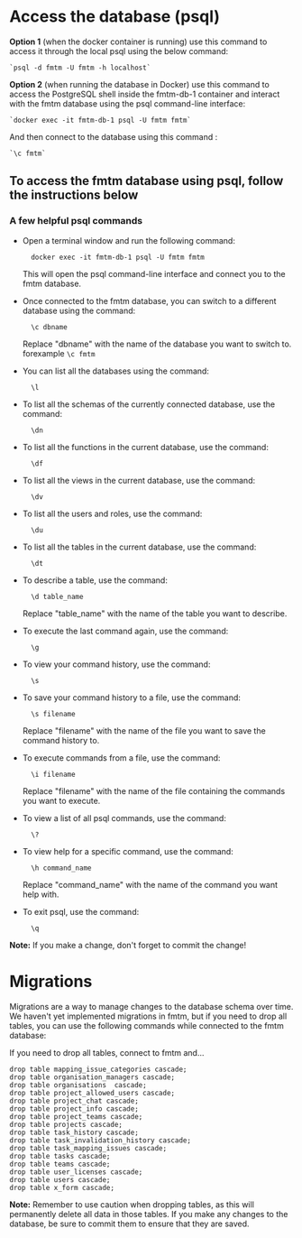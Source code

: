 # Access the database (psql)

**Option 1** (when the docker container is running) use this command to access it through the local psql using the below command:

    `psql -d fmtm -U fmtm -h localhost`

**Option 2** (when running the database in Docker) use this command to access the
PostgreSQL shell inside the fmtm-db-1 container and interact with the fmtm database 
using the psql command-line interface:

    `docker exec -it fmtm-db-1 psql -U fmtm fmtm`

And then connect to the database using this command : 

    `\c fmtm`

## To access the fmtm database using psql, follow the instructions below

### A few helpful psql commands

- Open a terminal window and run the following command:

        docker exec -it fmtm-db-1 psql -U fmtm fmtm

  This will open the psql command-line interface and connect you to the fmtm database.

- Once connected to the fmtm database, you can switch to a different database using the command:

        \c dbname

  Replace "dbname" with the name of the database you want to switch to. forexample `\c fmtm`

- You can list all the databases using the command:

        \l

- To list all the schemas of the currently connected database, use the command:

        \dn

- To list all the functions in the current database, use the command:

        \df

- To list all the views in the current database, use the command:

        \dv

- To list all the users and roles, use the command:

        \du

- To list all the tables in the current database, use the command:

        \dt

- To describe a table, use the command:

        \d table_name

  Replace "table_name" with the name of the table you want to describe.

- To execute the last command again, use the command:

        \g

- To view your command history, use the command:

        \s

- To save your command history to a file, use the command:

        \s filename

  Replace "filename" with the name of the file you want to save the command history to.

- To execute commands from a file, use the command:

        \i filename

  Replace "filename" with the name of the file containing the commands you want to execute.

- To view a list of all psql commands, use the command:

        \?

- To view help for a specific command, use the command:

        \h command_name

  Replace "command_name" with the name of the command you want help with.

- To exit psql, use the command:

        \q

**Note:** If you make a change, don't forget to commit the change!

# Migrations

Migrations are a way to manage changes to the database schema over time. We haven't yet implemented migrations in fmtm, but if you need to drop all tables, you can use the following commands while connected to the fmtm database:

If you need to drop all tables, connect to fmtm and...

    drop table mapping_issue_categories cascade;
    drop table organisation_managers cascade;
    drop table organisations  cascade;
    drop table project_allowed_users cascade;
    drop table project_chat cascade;
    drop table project_info cascade;
    drop table project_teams cascade;
    drop table projects cascade;
    drop table task_history cascade;
    drop table task_invalidation_history cascade;
    drop table task_mapping_issues cascade;
    drop table tasks cascade;
    drop table teams cascade;
    drop table user_licenses cascade;
    drop table users cascade;
    drop table x_form cascade;

**Note:** Remember to use caution when dropping tables, as this will permanently delete all data in those tables. If you make any changes to the database, be sure to commit them to ensure that they are saved.
